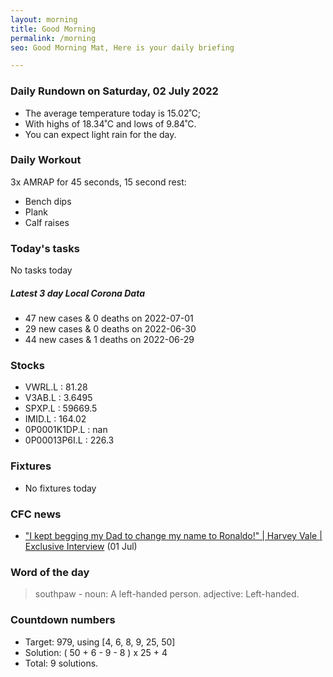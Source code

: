```yaml
---
layout: morning
title: Good Morning
permalink: /morning
seo: Good Morning Mat, Here is your daily briefing

---
```


<!-- weather_marker starts -->
### Daily Rundown on Saturday, 02 July 2022

- The average temperature today is 15.02˚C;
- With highs of 18.34˚C and lows of 9.84˚C.
- You can expect light rain for the day.

<!-- weather_marker ends -->

### Daily Workout
<!-- workout_marker starts -->
3x AMRAP for 45 seconds, 15 second rest:

- Bench dips
- Plank
- Calf raises

<!-- workout_marker ends -->

### Today's tasks
<!-- task_marker starts -->
No tasks today
<!-- task_marker ends -->

<!-- c19_marker starts -->
##### Latest 3 day Local Corona Data

- 47 new cases & 0 deaths on 2022-07-01
- 29 new cases & 0 deaths on 2022-06-30
- 44 new cases & 1 deaths on 2022-06-29

<!-- c19_marker ends -->

### Stocks

<!-- stocks_marker starts -->

- VWRL.L : 81.28
- V3AB.L : 3.6495
- SPXP.L : 59669.5
- IMID.L : 164.02
- 0P0001K1DP.L : nan
- 0P00013P6I.L : 226.3

<!-- stocks_marker ends -->

### Fixtures

<!-- sports_marker starts -->

- No fixtures today
<!-- sports_marker ends -->

### CFC news

<!-- cfc_marker starts -->
- ["I kept begging my Dad to change my name to Ronaldo!" | Harvey Vale | Exclusive Interview](https://chelseafc.com/en/video/i-kept-begging-my-dad-to-change-my-name-to-ronaldo-harvey-vale-exclusive-i%E2%80%A6) (01 Jul)

<!-- cfc_marker ends -->

### Word of the day
<!-- word_marker starts -->

 > southpaw - noun: A left-handed person. adjective: Left-handed.

<!-- word_marker ends -->

### Countdown numbers
<!-- game_marker starts -->

- Target: 979, using [4, 6, 8, 9, 25, 50]
- Solution: ( 50 + 6 - 9 - 8 ) x 25 + 4
- Total: 9 solutions.

<!-- game_marker ends -->